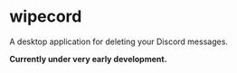 # wipecord
A desktop application for deleting your Discord messages.

**Currently under very early development.**